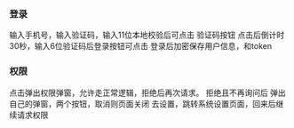 
### 登录
输入手机号，输入验证码，输入11位本地校验后可点击 验证码按钮
点击后倒计时30秒，输入6位验证码后登录按钮可点击
登录后加密保存用户信息，和token


### 权限
点击弹出权限弹窗，允许走正常逻辑，拒绝后再次请求。
拒绝且不再询问后 弹出自己的弹窗，两个按钮，取消则页面关闭
去设置，跳转系统设置页面，回来后继续请求权限


